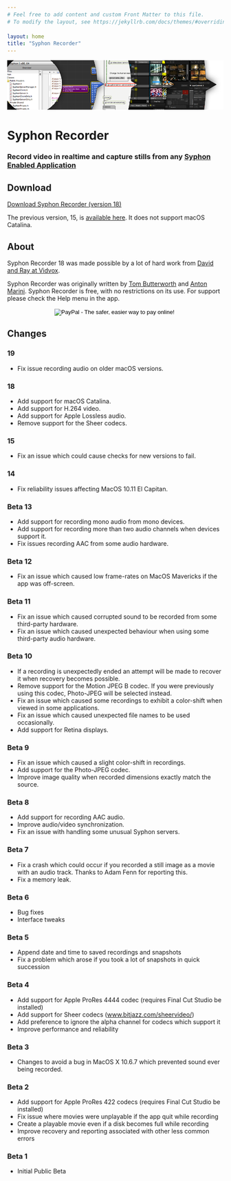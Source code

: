 ```yaml
---
# Feel free to add content and custom Front Matter to this file.
# To modify the layout, see https://jekyllrb.com/docs/themes/#overriding-theme-defaults

layout: home
title: "Syphon Recorder"
---
```


![Syphon](Headers/Header.png "Syphon")


# Syphon Recorder

### Record video in realtime and capture stills from any [Syphon Enabled Application](/)

## Download

[Download Syphon Recorder (version 18)](http://bit.ly/h1cLS5)

The previous version, 15, is [available here](http://syphon.v002.info/downloads/Syphon%20Recorder15.zip). It does not support macOS Catalina.

## About

Syphon Recorder 18 was made possible by a lot of hard work from [David and Ray at Vidvox](https://www.vidvox.net).

Syphon Recorder was originally written by [Tom Butterworth](http://kriss.cx/tom) and [Anton Marini](http://vade.info). Syphon Recorder is free, with no restrictions on its use. For support please check the Help menu in the app.

<div align="center">
	<form action="https://www.paypal.com/cgi-bin/webscr" method="post">
	<input 	type="hidden" name="cmd" value="_s-xclick">
		<input type="hidden" name="hosted_button_id" value="C98K2YZNQ8YSW">
		<input type="image" src="https://www.paypal.com/en_US/i/btn/btn_donate_SM.gif" border="0" name="submit" alt="PayPal - The safer, easier way to pay online!">
		<img alt="" border="0" src="https://www.paypal.com/en_US/i/scr/pixel.gif" width="1" height="1">
	</form>
</div>

## Changes

### 19

* Fix issue recording audio on older macOS versions.

### 18

* Add support for macOS Catalina.
* Add support for H.264 video.
* Add support for Apple Lossless audio.
* Remove support for the Sheer codecs.

### 15

* Fix an issue which could cause checks for new versions to fail.

### 14

* Fix reliability issues affecting MacOS 10.11 El Capitan.

### Beta 13

* Add support for recording mono audio from mono devices.
* Add support for recording more than two audio channels when devices support it.
* Fix issues recording AAC from some audio hardware.

### Beta 12

* Fix an issue which caused low frame-rates on MacOS Mavericks if the app was off-screen.

### Beta 11

* Fix an issue which caused corrupted sound to be recorded from some third-party hardware.
* Fix an issue which caused unexpected behaviour when using some third-party audio hardware.

### Beta 10

* If a recording is unexpectedly ended an attempt will be made to recover it when recovery becomes possible.
* Remove support for the Motion JPEG B codec. If you were previously using this codec, Photo-JPEG will be selected instead.
* Fix an issue which caused some recordings to exhibit a color-shift when viewed in some applications.
* Fix an issue which caused unexpected file names to be used occasionally.
* Add support for Retina displays.

### Beta 9

* Fix an issue which caused a slight color-shift in recordings.
* Add support for the Photo-JPEG codec.
* Improve image quality when recorded dimensions exactly match the source.

### Beta 8

* Add support for recording AAC audio.
* Improve audio/video synchronization.
* Fix an issue with handling some unusual Syphon servers.

### Beta 7

* Fix a crash which could occur if you recorded a still image as a movie with an audio track. Thanks to Adam Fenn for reporting this.
* Fix a memory leak.

### Beta 6

* Bug fixes
* Interface tweaks

### Beta 5

* Append date and time to saved recordings and snapshots
* Fix a problem which arose if you took a lot of snapshots in quick succession

### Beta 4

* Add support for Apple ProRes 4444 codec (requires Final Cut Studio be installed)
* Add support for Sheer codecs (<a href="http://www.bitjazz.com/sheervideo/">www.bitjazz.com/sheervideo/</a>)
* Add preference to ignore the alpha channel for codecs which support it
* Improve performance and reliability

### Beta 3

* Changes to avoid a bug in MacOS X 10.6.7 which prevented sound ever being recorded.

### Beta 2

* Add support for Apple ProRes 422 codecs (requires Final Cut Studio be installed)
* Fix issue where movies were unplayable if the app quit while recording
* Create a playable movie even if a disk becomes full while recording
* Improve recovery and reporting associated with other less common errors

### Beta 1

* Initial Public Beta
